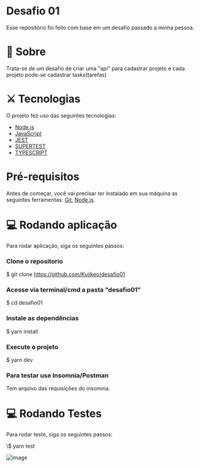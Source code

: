 # Desafio 01
Esse repositório foi feito com base em um desafio passado a minha pessoa.

# 🔎 Sobre 

<p>Trata-se de um desafio de criar uma "api" para cadastrar projeto e cada projeto pode-se cadastrar tasks(tarefas)</p>

# ⚔ Tecnologias

O projeto fez uso das seguintes tecnologias:

- [Node.js](https://nodejs.org/en/)
- [JavaScript](https://www.javascript.com/)
- [JEST](https://jestjs.io/pt-BR/docs/getting-started)
- [SUPERTEST](https://github.com/visionmedia/supertest#readme)
- [TYPESCRIPT](https://www.typescriptlang.org/l)

# Pré-requisitos

Antes de começar, você vai precisar ter instalado em sua máquina as seguintes ferramentas:
[Git](https://git-scm.com), [Node.js](https://nodejs.org/en/).

# 💻 Rodando aplicação

<p> Para rodar aplicação, siga os seguintes passos: </p>

### Clone o repositorio

\$ git clone <https://github.com/Kujikeo/desafio01>

### Acesse via terminal/cmd a pasta "desafio01"

\$ cd desafio01

### Instale as dependências

\$ yarn install

### Execute o projeto

\$ yarn dev


### Para testar use Insomnia/Postman
Tem arquivo das requisições do insomnia.

# 💻 Rodando Testes

<p> Para rodar teste, siga os seguintes passos: </p>
\$ yarn test


![image](https://user-images.githubusercontent.com/36707552/126053982-6fc5bb30-8a2b-4b02-b4e7-92d312885298.png)

